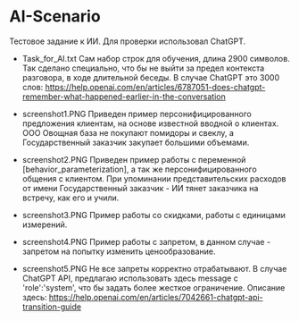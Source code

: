 # AI-Scenario
Тестовое задание к ИИ. Для проверки использовал ChatGPT.

- Task_for_AI.txt
  Сам набор строк для обучения, длина 2900 символов. Так сделано специально, что бы не выйти за предел контекста разговора, в ходе длительной беседы.
  В случае ChatGPT это 3000 слов: https://help.openai.com/en/articles/6787051-does-chatgpt-remember-what-happened-earlier-in-the-conversation

- screenshot1.PNG
  Приведен пример персонифицированного предложения клиентам, на основе известной вводной о клиентах.
  ООО Овощная база не покупают помидоры и свеклу, а Государственный заказчик закупает большими объемами.
  
- screenshot2.PNG
  Приведен пример работы с переменной [behavior_parameterization], а так же персонифицированного общения с клиентом.
  При упоминании представительских расходов от имени Государственный заказчик - ИИ тянет заказчика на встречу, как его и учили.
  
- screenshot3.PNG
  Пример работы со скидками, работы с единицами измерений.
  
- screenshot4.PNG
  Пример работы с запретом, в данном случае - запретом на попытку изменить ценообразование.
  
- screenshot5.PNG
  Не все запреты корректно отрабатывают. В случае ChatGPT API, предлагаю использовать здесь message с 'role':'system', что бы задать более жесткое ограничение.
  Описание здесь: https://help.openai.com/en/articles/7042661-chatgpt-api-transition-guide
